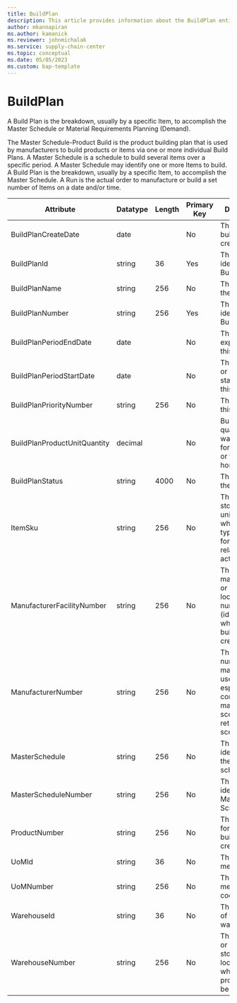 ```yaml
---
title: BuildPlan
description: This article provides information about the BuildPlan entity.
author: mkannapiran
ms.author: kamanick
ms.reviewer: johnmichalak
ms.service: supply-chain-center
ms.topic: conceptual
ms.date: 05/05/2023
ms.custom: bap-template
---
```


# **BuildPlan**

A Build Plan is the breakdown, usually by a specific Item, to accomplish the Master Schedule or Material Requirements Planning (Demand).

The Master Schedule-Product Build is the product building plan that is used by manufacturers to build products or items via one or more individual Build Plans. A Master Schedule is a schedule to build several items over a specific period. A Master Schedule may identify one or more Items to build. A Build Plan is the breakdown, usually by a specific Item, to accomplish the Master Schedule. A Run is the actual order to manufacture or build a set number of Items on a date and/or time. 


|	Attribute	|	Datatype	|	Length	|	Primary Key	|	Description	|
|---------------|--------|------|----------|-----------|
|	BuildPlanCreateDate	|	date	|		|	No	|	The date the build plan is created.	|
|	BuildPlanId	|	string	|	36	|	Yes	|	The unique identifier of a Build Plan.	|
|	BuildPlanName	|	string	|	256	|	No	|	The name of the Build Plan.	|
|	BuildPlanNumber	|	string	|	256	|	Yes	|	The unique identifier of a Build Plan.	|
|	BuildPlanPeriodEndDate	|	date	|		|	No	|	The validity or expiry date of this record.	|
|	BuildPlanPeriodStartDate	|	date	|		|	No	|	The beginning or effective start date of this record.	|
|	BuildPlanPriorityNumber	|	string	|	256	|	No	|	The priority of this build plan.	|
|	BuildPlanProductUnitQuantity	|	decimal	|		|	No	|	Build plan quantity that was planned for this period or time horizon.	|
|	BuildPlanStatus	|	string	|	4000	|	No	|	The status of the build plan.	|
|	ItemSku	|	string	|	256	|	No	|	The stockkeeping unit identifier, which is typically used for inventory-related activities.	|
|	ManufacturerFacilityNumber	|	string	|	256	|	No	|	The manufacturing or receiving location number (identifier) for which this build plan was created.	|
|	ManufacturerNumber	|	string	|	256	|	No	|	The unique number of the manufacturer, useful especially in a contract manufacturer scenario or retail scenario.	|
|	MasterSchedule	|	string	|	256	|	No	|	The unique identifier of the master schedule.	|
|	MasterScheduleNumber	|	string	|	256	|	No	|	The unique identifier of a Master Schedule.	|
|	ProductNumber	|	string	|	256	|	No	|	The product for which the build plan was created.	|
|	UoMId	|	string	|	36	|	No	|	The unit of measure ID.	|
|	UoMNumber	|	string	|	256	|	No	|	The unit of measure ISO code.	|
|	WarehouseId	|	string	|	36	|	No	|	The unique ID of the warehouse.	|
|	WarehouseNumber	|	string	|	256	|	No	|	The location or stockkeeping location where the product will be received.	|
